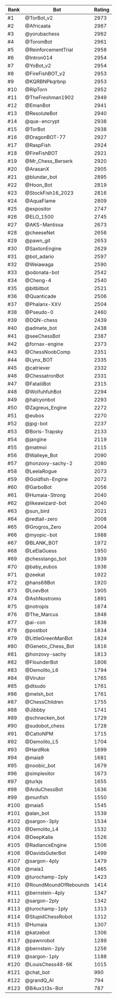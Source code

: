 Rank|Bot|Rating
---|---|---
#1|@TorBot_v2|2973
#2|@Africaata|2967
#3|@yorubachess|2962
#4|@ToromBot|2961
#5|@ReinforcementTrial|2958
#6|@Intron014|2954
#7|@YoBot_v2|2954
#8|@FireFishBOT_v2|2953
#9|@KQRBNPkqrbnp|2953
#10|@RipTorn|2952
#11|@TheFreshman1902|2949
#12|@EmanBot|2941
#13|@ResoluteBot|2940
#14|@que-encrypt|2938
#15|@TorBot|2938
#16|@DragonBOT-77|2927
#17|@RaspFish|2924
#18|@FireFishBOT|2921
#19|@Mr_Chess_Berserk|2920
#20|@ArasanX|2905
#21|@blundar_bot|2895
#22|@Hoon_Bot|2819
#23|@StockFish16_2023|2816
#24|@AquaFlame|2809
#25|@expositor|2747
#26|@ELO_1500|2745
#27|@AKS-Mantissa|2673
#28|@cheeseNet|2656
#29|@pawn_git|2653
#30|@SaxtonEngine|2629
#31|@bot_adario|2597
#32|@Weiawaga|2590
#33|@odonata-bot|2542
#34|@Cheng-4|2540
#35|@bitbitbot|2521
#36|@Quanticade|2506
#37|@Phalanx-XXV|2504
#38|@Pseudo-0|2460
#39|@DQN-chess|2439
#40|@admete_bot|2438
#41|@seeChessBot|2387
#42|@fornax-engine|2373
#43|@ChessNoobComp|2351
#44|@Lynx_BOT|2335
#45|@catriever|2332
#46|@ChessatronBot|2331
#47|@FataliiBot|2315
#48|@WolfuhfuhBot|2294
#49|@halcyonbot|2293
#50|@Zagreus_Engine|2272
#51|@eubos|2270
#52|@jpg-bot|2237
#53|@Boris-Trapsky|2133
#54|@jangine|2119
#55|@matmoi|2115
#56|@Walleye_Bot|2090
#57|@honzovy-sachy-2|2080
#58|@LeelaRogue|2073
#59|@Goldfish-Engine|2072
#60|@GarboBot|2056
#61|@Humaia-Strong|2040
#62|@likeawizard-bot|2040
#63|@sun_bird|2021
#64|@redtail-zero|2008
#65|@Grogros_Zero|2004
#66|@myopic-bot|1988
#67|@BLANK_BOT|1972
#68|@LeElaGuess|1950
#69|@chesstango_bot|1939
#70|@baby_eubos|1936
#71|@zeekat|1922
#72|@hans68Bot|1920
#73|@LoevBot|1905
#74|@AshNostromo|1891
#75|@notropis|1874
#76|@The_Marcus|1848
#77|@ai-con|1838
#78|@postbot|1834
#79|@LittleGreenManBot|1824
#80|@Genetic_Chess_Bot|1816
#81|@honzovy-sachy|1813
#82|@FlounderBot|1806
#83|@Demolito_L6|1794
#84|@Virutor|1765
#85|@dtsudo|1761
#86|@melsh_bot|1761
#87|@ChessChildren|1755
#88|@Jibbby|1741
#89|@schnecken_bot|1729
#90|@sudobot_chess|1728
#91|@CattoNPM|1715
#92|@Demolito_L5|1704
#93|@HardRok|1699
#94|@maia9|1681
#95|@noobic_bot|1679
#96|@simplexitor|1673
#97|@turkjs|1655
#98|@ArduChessBot|1636
#99|@munfish|1550
#100|@maia5|1545
#101|@alan_bot|1539
#102|@sargon-3ply|1534
#103|@Demolito_L4|1532
#104|@DeepKalle|1526
#105|@RadianceEngine|1506
#106|@DavidsGuterBot|1499
#107|@sargon-4ply|1479
#108|@maia1|1465
#109|@turochamp-2ply|1423
#110|@RoundMoundOfRebounds|1414
#111|@bernstein-4ply|1347
#112|@sargon-2ply|1342
#113|@turochamp-1ply|1313
#114|@StupidChessRobot|1312
#115|@Humaia|1307
#116|@katzebot|1306
#117|@pawnrobot|1289
#118|@bernstein-2ply|1256
#119|@sargon-1ply|1188
#120|@LouisChess48-6K|1015
#121|@chat_bot|990
#122|@grandQ_AI|794
#123|@B4ux1t3s-Bot|787
